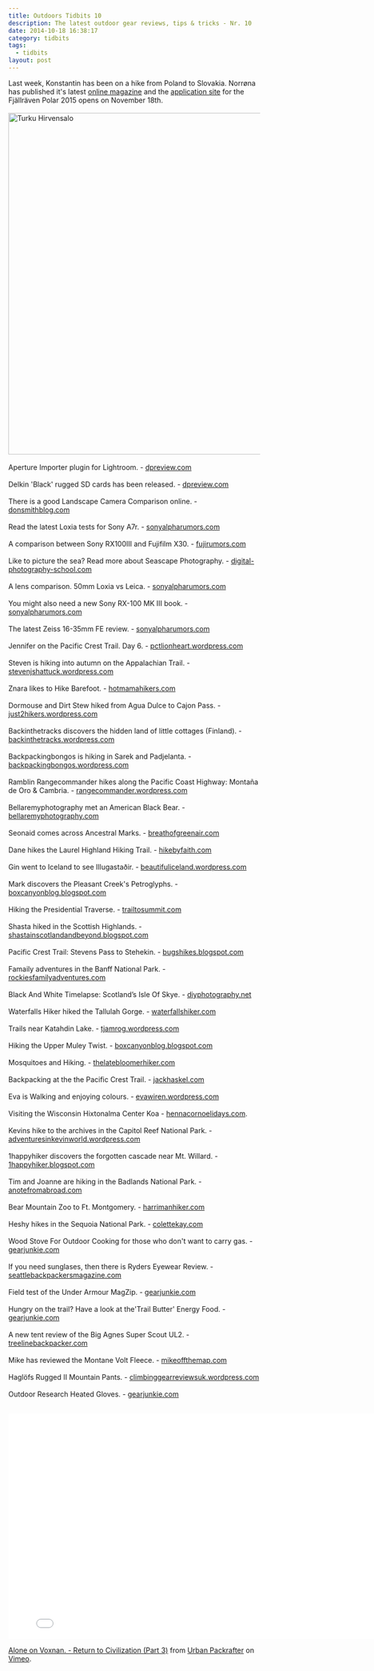 ```yaml
---
title: Outdoors Tidbits 10
description: The latest outdoor gear reviews, tips & tricks - Nr. 10
date: 2014-10-18 16:38:17
category: tidbits
tags: 
  - tidbits
layout: post
---
```

Last week, Konstantin has been on a hike from Poland to Slovakia. Norrøna has published it's latest [online magazine](http://bit.ly/1zgbzr3) and the [application site](http://www.fjallravenpolar.com/) for the Fjällräven Polar 2015 opens on November 18th.
<br><br><a href="https://www.flickr.com/photos/90204224@N07/15378920707"><img src="https://c2.staticflickr.com/6/5606/15378920707_35d22b3baa_b.jpg" width="1024" height="683" alt="Turku Hirvensalo"></a><!--more-->
 <br><br> 
Aperture Importer plugin for Lightroom. - [dpreview.com](http://www.dpreview.com/articles/7932489009/adobe-releases-new-aperture-importer-plugin-for-lightroom)
<br><br>
Delkin 'Black' rugged SD cards has been released. - [dpreview.com](http://www.dpreview.com/articles/1662951780/delkin-introduces-black-range-of-rugged-sd-cards)
<br><br>
There is a good Landscape Camera Comparison online. - [donsmithblog.com](http://www.donsmithblog.com/2014/10/17/my-landscape-camera-comparison-canon-5dmkiii-fuji-x-t1-and-sony-a7r-and-the-winner-is/)
<br><br>
Read the latest Loxia tests for Sony A7r. - [sonyalpharumors.com](http://www.sonyalpharumors.com/new-loxia-tests-digglloyd-verybiglobo-dslrmagazine-kasayapa/)
<br><br>
A comparison between Sony RX100III and Fujifilm X30. - [fujirumors.com](http://www.fujirumors.com/sony-rx100iii-vs-fujifilm-x30-which-one-is-the-better-camera-according-to-kai-digitalrev/)
<br><br>
Like to picture the sea? Read more about Seascape Photography. - [digital-photography-school.com](http://digital-photography-school.com/beginners-guide-seascape-photography/)
<br><br>
A lens comparison. 50mm Loxia vs Leica. - [sonyalpharumors.com](http://www.sonyalpharumors.com/50mm-loxia-vs-55mm-fe-and-vs-50mm-leica/)
<br><br>
You might also need a new Sony RX-100 MK III book. - [sonyalpharumors.com](http://www.sonyalpharumors.com/new-sony-rx-100-mk-iii-book-by-gary-friedmann/)
<br><br>
The latest Zeiss 16-35mm FE review. - [sonyalpharumors.com](http://www.sonyalpharumors.com/new-zeiss-16-35mm-fe-review-by-brian-matiash/)
<br><br>
Jennifer on the Pacific Crest Trail. Day 6. - [pctlionheart.wordpress.com](http://pctlionheart.wordpress.com/2014/10/15/day-6-not-barfing-and-not-finding-water)
<br><br>
Steven is hiking into autumn on the Appalachian Trail. - [stevenjshattuck.wordpress.com](http://stevenjshattuck.wordpress.com/2014/10/16/shorter-days-and-longer-nights-hiking-into-autumn-on-the-appalachian-trail)
<br><br>
Znara likes to Hike Barefoot. - [hotmamahikers.com](http://hotmamahikers.com/barefoot-part-2/)
<br><br>
Dormouse and Dirt Stew hiked from Agua Dulce to Cajon Pass. - [just2hikers.wordpress.com](http://just2hikers.wordpress.com/2014/10/16/agua-dulce-to-cajon-pass)<br><br>
Backinthetracks discovers the hidden land of little cottages (Finland). - [backinthetracks.wordpress.com](http://backinthetracks.wordpress.com/2014/10/17/hidden-land-of-little-cottages)
<br><br>
Backpackingbongos is hiking in Sarek and Padjelanta. - [backpackingbongos.wordpress.com](http://backpackingbongos.wordpress.com/2014/10/17/into-the-wild-alone-in-sarek-and-padjelanta-part-five/)
<br><br>
Ramblin Rangecommander hikes along the Pacific Coast Highway: Montaña de Oro & Cambria. - [rangecommander.wordpress.com](http://rangecommander.wordpress.com/2014/10/17/walks-along-the-pacific-coast-highway-montana-de-oro-cambria)
<br><br>
Bellaremyphotography met an American Black Bear. - [bellaremyphotography.com](http://bellaremyphotography.com/2014/10/17/american-black-bear)<br><br>
Seonaid comes across Ancestral Marks. - [breathofgreenair.com](http://breathofgreenair.com/2014/10/15/ancestral-marks)
<br><br>
Dane hikes the Laurel Highland Hiking Trail. - [hikebyfaith.com](http://hikebyfaith.com/2014/10/17/trail-review-laurel-highland-hiking-trail-lhht)
<br><br>
Gin went to Iceland to see Illugastaðir. - [beautifuliceland.wordpress.com](http://beautifuliceland.wordpress.com/2014/10/17/icelandic-road-trip-seal-watching-in-illugastadir)
<br><br>
Mark discovers the Pleasant Creek's Petroglyphs. - [boxcanyonblog.blogspot.com](http://boxcanyonblog.blogspot.com/2014/10/exploring-pleasant-creeks-petroglyphs.html)
<br><br>
Hiking the Presidential Traverse. - [trailtosummit.com](http://trailtosummit.com/autumn-extended-one-day-solo-presidential-traverse/)<br><br>
Shasta hiked in the Scottish Highlands. - [shastainscotlandandbeyond.blogspot.com](http://shastainscotlandandbeyond.blogspot.com/2014/10/the-blind-leading-blind-in-scottish.html)
<br><br>
Pacific Crest Trail: Stevens Pass to Stehekin. - [bugshikes.blogspot.com](http://bugshikes.blogspot.com/2014/09/stevens-pass-to-stehekin.html)
<br><br>
Famaily adventures in the Banff National Park. - [rockiesfamilyadventures.com](http://www.rockiesfamilyadventures.com/2014/10/another-season-of-banff-awesomeness.html)
<br><br>
Black And White Timelapse: Scotland’s Isle Of Skye. - [diyphotography.net](http://www.diyphotography.net/breathtaking-black-white-timelapse-portrait-scotlands-isle-skye/)
<br><br>
Waterfalls Hiker hiked the Tallulah Gorge. - [waterfallshiker.com](http://waterfallshiker.com/2014/10/14/tallulah-gorge-october)
<br><br>
Trails near Katahdin Lake. - [tjamrog.wordpress.com](http://tjamrog.wordpress.com/2014/10/15/walking-trails-near-katahdin-lake-baxter-state-park)
<br><br>
Hiking the Upper Muley Twist. - [boxcanyonblog.blogspot.com](http://boxcanyonblog.blogspot.com/2014/10/upper-muley-twist-part-iia-surreal-semi.html)
<br><br>
Mosquitoes and Hiking. - [thelatebloomerhiker.com](http://thelatebloomerhiker.com/2014/10/14/how-to-win-the-war-on-mosquitoes-when-hiking)<br><br>
Backpacking at the the Pacific Crest Trail. - [jackhaskel.com](http://jackhaskel.com/2014/10/14/backpacking-the-pct-across-desolation-wilderness) 
<br><br>
Eva is Walking and enjoying colours. - [evawiren.wordpress.com](http://evawiren.wordpress.com/2014/10/14/walking-and-colours)<br><br>
Visiting the Wisconsin Hixtonalma Center Koa - [hennacornoelidays.com](http://hennacornoelidays.com/2014/10/14/a-cool-fall-destination-hixtonalma-center-koa-wisconsin).<br><br>
Kevins hike to the archives in the Capitol Reef National Park. - [adventuresinkevinworld.wordpress.com](http://adventuresinkevinworld.wordpress.com/2014/10/14/the-archives-capitol-reef-national-park-pt-1)
<br><br>
1happyhiker discovers the forgotten cascade near Mt. Willard. - [1happyhiker.blogspot.com](http://1happyhiker.blogspot.com/2014/10/re-discovering-forgotten-cascade-near.html)<br><br>
Tim and Joanne are hiking in the Badlands National Park. - [anotefromabroad.com](http://anotefromabroad.com/2014/10/14/badlands-national-park-plus-wall-drug-and-a-minuteman-silo)
<br><br>
Bear Mountain Zoo to Ft. Montgomery. - [harrimanhiker.com](http://www.harrimanhiker.com/2014/10/bear-mountain-zoo-to-ft-montgomery.html)
<br><br>
Heshy hikes in the Sequoia National Park. - [colettekay.com](http://colettekay.com/2014/10/14/destination-sequoia-national-park)<br><br>
Wood Stove For Outdoor Cooking for those who don't want to carry gas. - [gearjunkie.com](http://gearjunkie.com/solo-stove-wood-fire-review)
<br><br>
If you need sunglases, then there is Ryders Eyewear Review. - [seattlebackpackersmagazine.com](http://seattlebackpackersmagazine.com/ryders-eyewear-review/)
<br><br>
Field test of the Under Armour MagZip. - [gearjunkie.com](http://gearjunkie.com/under-armour-magzip-field-test)
<br><br>
Hungry on the trail? Have a look at the'Trail Butter' Energy Food. - [gearjunkie.com](http://gearjunkie.com/boggs-trail-butter-review)
<br><br>
A new tent review of the Big Agnes Super Scout UL2. - [treelinebackpacker.com](http://treelinebackpacker.com/2014/10/16/big-agnes-super-scout-ul2-review)
<br><br>
Mike has reviewed the Montane Volt Fleece. - [mikeoffthemap.com](http://mikeoffthemap.com/2014/10/15/gear-review-montane-volt-fleece)
<br><br>
Haglöfs Rugged II Mountain Pants. - [climbinggearreviewsuk.wordpress.com](http://climbinggearreviewsuk.wordpress.com/2014/10/15/haglofs-rugged-ii-mountain-pants)
<br><br>
Outdoor Research Heated Gloves. - [gearjunkie.com](http://gearjunkie.com/outdoor-research-lucent-heated-glove-review)
<br><br>

<iframe src="//player.vimeo.com/video/109053833" width="800" height="450" frameborder="0" webkitallowfullscreen mozallowfullscreen allowfullscreen></iframe> <p><a href="http://vimeo.com/109053833">Alone on Voxnan. - Return to Civilization (Part 3)</a> from <a href="http://vimeo.com/urbanpackrafter">Urban Packrafter</a> on <a href="https://vimeo.com">Vimeo</a>.</p>
